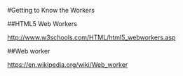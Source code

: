 #Getting to Know the Workers

##HTML5 Web Workers

http://www.w3schools.com/HTML/html5_webworkers.asp

##Web worker

https://en.wikipedia.org/wiki/Web_worker





	
	



